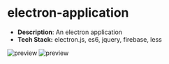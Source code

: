 # electron-application

- **Description**: An electron application
- **Tech Stack:** electron.js, es6, jquery, firebase, less

![preview](https://www.dropbox.com/s/usbz8x6wfqaba52/electron-1.jpg?raw=1)
![preview](https://www.dropbox.com/s/fvc5ltn8x825cxt/electron-2.jpg?raw=1)

